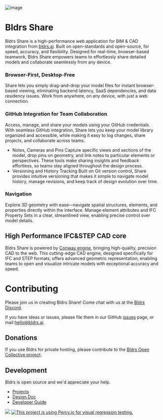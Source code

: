 ![image](https://github.com/user-attachments/assets/89c98fba-0057-45f2-a02a-161ced37f88c)

# Bldrs Share
Bldrs Share is a high-performance web application for BIM & CAD integration from [bldrs.ai](https://bldrs.ai/).  Built on open-standards and open-source, for speed, accuracy, and flexibility.  Designed for real-time, browser-based teamwork, Bldrs Share empowers teams to effortlessly share detailed models and collaborate seamlessly from any device.

### Browser-First, Desktop-Free
Share lets you simply drag-and-drop your model files for instant browser-based viewing, eliminating backend latency, SaaS dependencies, and data residency issues. Work from anywhere, on any device, with just a web connection.

### GitHub Integration for Team Collaboration
Access, manage, and share your models using your GitHub credentials. With seamless GitHub integration, Share lets you keep your model library organized and accessible, while making it easy to log changes, share projects, and collaborate across teams.
- Notes, Cameras and Pins Capture specific views and sections of the model, drop pins on geometry, and link notes to particular elements or perspectives. These tools make sharing insights and feedback effortless, so teams stay aligned throughout the design process.
- Versioning and History Tracking Built on Git version control, Share provides intuitive versioning that makes it simple to navigate model history, manage revisions, and keep track of design evolution over time.

### Navigation
Explore 3D geometry with ease—navigate spatial structures, elements, and properties directly within the interface. Manage element attributes and IFC Property Sets in a clear, streamlined view, enabling precise control over model details.

## High Performance IFC&STEP CAD core
Bldrs Share is powered by [Conway engine](https://github.com/bldrs-ai/conway), bringing high-quality, precision CAD to the web. This cutting-edge CAD engine, designed specifically for IFC and STEP formats, offers advanced geometric representation, enabling teams to open and visualize intricate models with exceptional accuracy and speed.

# Contributing
Please join us in creating Bldrs Share!  Come chat with us at the [Bldrs Discord](https://discord.gg/9SxguBkFfQ).

If you have ideas or issues, please file them in our GitHub [issues](https://github.com/bldrs-ai/Share/issues) page, or mail hello@bldrs.ai.

## Donations 
If you use Bldrs for private hosting, please contribute to the [Bldrs Open Collective project](https://opencollective.com/bldrs).

## Development
Bldrs is open source and we'd appreciate your help.
- [Projects](https://github.com/orgs/bldrs-ai/projects?query=is%3Aopen&type=beta)
- [Design Doc](https://github.com/bldrs-ai/Share/wiki/Design)
- [Developer Guide](https://github.com/bldrs-ai/Share/wiki/Dev:-Guide)

[![](https://img.shields.io/discord/853953158560743424.svg?logo=discord&logoColor=white&label=Discord&color=5865F2)](https://discord.gg/9SxguBkFfQ "Join the Discord chat at https://discord.gg/9SxguBkFfQ")
[![This project is using Percy.io for visual regression testing.](https://percy.io/static/images/percy-badge.svg)](https://percy.io/8fe2b2f1/share)
